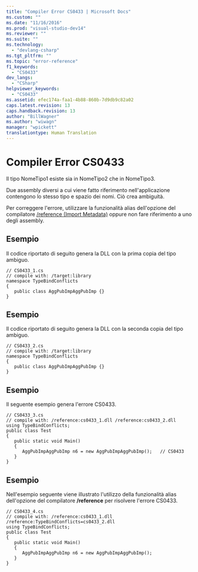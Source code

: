 ```yaml
---
title: "Compiler Error CS0433 | Microsoft Docs"
ms.custom: ""
ms.date: "11/16/2016"
ms.prod: "visual-studio-dev14"
ms.reviewer: ""
ms.suite: ""
ms.technology: 
  - "devlang-csharp"
ms.tgt_pltfrm: ""
ms.topic: "error-reference"
f1_keywords: 
  - "CS0433"
dev_langs: 
  - "CSharp"
helpviewer_keywords: 
  - "CS0433"
ms.assetid: efec174a-faa1-4b88-860b-7d9db9c82a02
caps.latest.revision: 13
caps.handback.revision: 13
author: "BillWagner"
ms.author: "wiwagn"
manager: "wpickett"
translationtype: Human Translation
---
```

# Compiler Error CS0433
Il tipo NomeTipo1 esiste sia in NomeTipo2 che in NomeTipo3.  
  
 Due assembly diversi a cui viene fatto riferimento nell'applicazione contengono lo stesso tipo e spazio dei nomi. Ciò crea ambiguità.  
  
 Per correggere l'errore, utilizzare la funzionalità alias dell'opzione del compilatore [\/reference \(Import Metadata\)](../../../csharp/language-reference/compiler-options/reference-compiler-option.md) oppure non fare riferimento a uno degli assembly.  
  
## Esempio  
 Il codice riportato di seguito genera la DLL con la prima copia del tipo ambiguo.  
  
```  
// CS0433_1.cs  
// compile with: /target:library  
namespace TypeBindConflicts   
{  
   public class AggPubImpAggPubImp {}  
}  
```  
  
## Esempio  
 Il codice riportato di seguito genera la DLL con la seconda copia del tipo ambiguo.  
  
```  
// CS0433_2.cs  
// compile with: /target:library  
namespace TypeBindConflicts   
{  
   public class AggPubImpAggPubImp {}  
}  
```  
  
## Esempio  
 Il seguente esempio genera l'errore CS0433.  
  
```  
// CS0433_3.cs  
// compile with: /reference:cs0433_1.dll /reference:cs0433_2.dll  
using TypeBindConflicts;  
public class Test   
{  
   public static void Main()   
   {  
      AggPubImpAggPubImp n6 = new AggPubImpAggPubImp();   // CS0433  
   }  
}  
```  
  
## Esempio  
 Nell'esempio seguente viene illustrato l'utilizzo della funzionalità alias dell'opzione del compilatore **\/reference** per risolvere l'errore CS0433.  
  
```  
// CS0433_4.cs  
// compile with: /reference:cs0433_1.dll /reference:TypeBindConflicts=cs0433_2.dll  
using TypeBindConflicts;  
public class Test   
{  
   public static void Main()   
   {  
      AggPubImpAggPubImp n6 = new AggPubImpAggPubImp();  
   }  
}  
```